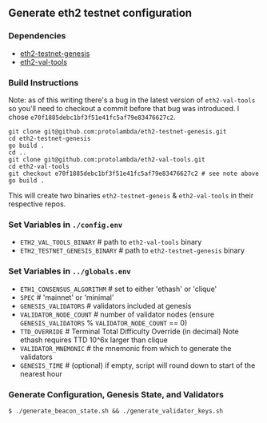## Generate eth2 testnet configuration

### Dependencies

- [eth2-testnet-genesis](https://github.com/protolambda/eth2-testnet-genesis)
- [eth2-val-tools](https://github.com/protolambda/eth2-val-tools)

### Build Instructions

Note: as of this writing there's a bug in the latest version of `eth2-val-tools` so you'll need to checkout a commit before
that bug was introduced. I chose `e70f1885debc1bf3f51e41fc5af79e83476627c2`.

```
git clone git@github.com:protolambda/eth2-testnet-genesis.git
cd eth2-testnet-genesis
go build .
cd ..
git clone git@github.com:protolambda/eth2-val-tools.git
cd eth2-val-tools
git checkout e70f1885debc1bf3f51e41fc5af79e83476627c2 # see note above
go build .
```

This will create two binaries `eth2-testnet-geneis` & `eth2-val-tools` in their respective repos.

### Set Variables in `./config.env`

- `ETH2_VAL_TOOLS_BINARY` # path to `eth2-val-tools` binary
- `ETH2_TESTNET_GENESIS_BINARY` # path to `eth2-testnet-genesis` binary

### Set Variables in `../globals.env`

- `ETH1_CONSENSUS_ALGORITHM` # set to either 'ethash' or 'clique'
- `SPEC` # 'mainnet' or 'minimal'
- `GENESIS_VALIDATORS` # validators included at genesis
- `VALIDATOR_NODE_COUNT` # number of validator nodes (ensure `GENESIS_VALIDATORS` % `VALIDATOR_NODE_COUNT` == 0)
- `TTD_OVERRIDE` # Terminal Total Difficulty Override (in decimal) Note ethash requires TTD 10^6x larger than clique
- `VALIDATOR_MNEMONIC` # the mnemonic from which to generate the validators
- `GENESIS_TIME` # (optional) if empty, script will round down to start of the nearest hour

### Generate Configuration, Genesis State, and Validators

```
$ ./generate_beacon_state.sh && ./generate_validator_keys.sh
```


